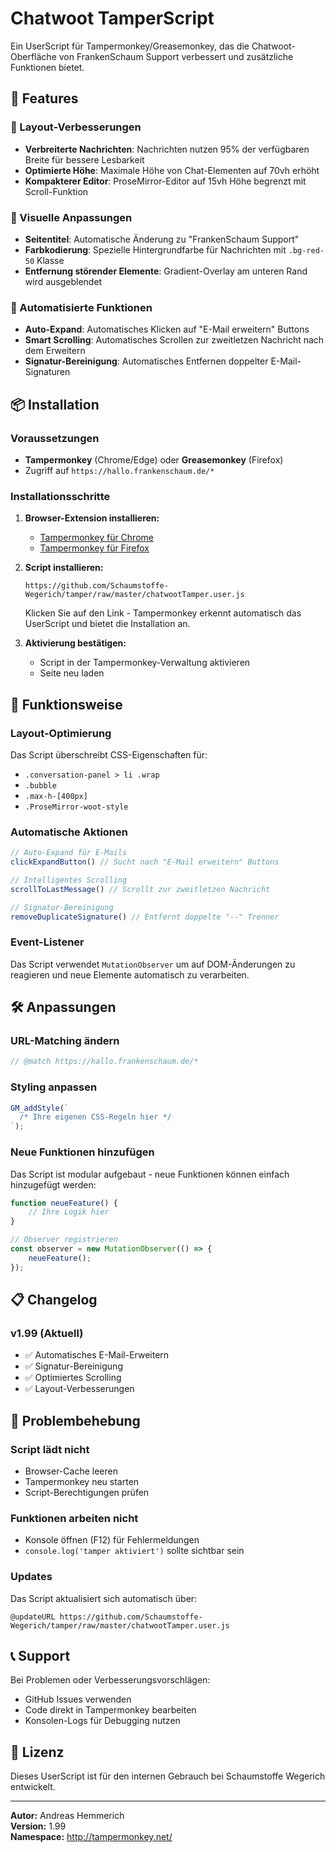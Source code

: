 # Chatwoot TamperScript

Ein UserScript für Tampermonkey/Greasemonkey, das die Chatwoot-Oberfläche von FrankenSchaum Support verbessert und zusätzliche Funktionen bietet.

## 🚀 Features

### 📐 Layout-Verbesserungen
- **Verbreiterte Nachrichten**: Nachrichten nutzen 95% der verfügbaren Breite für bessere Lesbarkeit
- **Optimierte Höhe**: Maximale Höhe von Chat-Elementen auf 70vh erhöht
- **Kompakterer Editor**: ProseMirror-Editor auf 15vh Höhe begrenzt mit Scroll-Funktion

### 🎨 Visuelle Anpassungen
- **Seitentitel**: Automatische Änderung zu "FrankenSchaum Support"
- **Farbkodierung**: Spezielle Hintergrundfarbe für Nachrichten mit `.bg-red-50` Klasse
- **Entfernung störender Elemente**: Gradient-Overlay am unteren Rand wird ausgeblendet

### 🤖 Automatisierte Funktionen
- **Auto-Expand**: Automatisches Klicken auf "E-Mail erweitern" Buttons
- **Smart Scrolling**: Automatisches Scrollen zur zweitletzen Nachricht nach dem Erweitern
- **Signatur-Bereinigung**: Automatisches Entfernen doppelter E-Mail-Signaturen

## 📦 Installation

### Voraussetzungen
- **Tampermonkey** (Chrome/Edge) oder **Greasemonkey** (Firefox)
- Zugriff auf `https://hallo.frankenschaum.de/*`

### Installationsschritte

1. **Browser-Extension installieren:**
   - [Tampermonkey für Chrome](https://chrome.google.com/webstore/detail/tampermonkey/dhdgffkkebhmkfjojejmpbldmpobfkfo)
   - [Tampermonkey für Firefox](https://addons.mozilla.org/de/firefox/addon/tampermonkey/)

2. **Script installieren:**
   ```
   https://github.com/Schaumstoffe-Wegerich/tamper/raw/master/chatwootTamper.user.js
   ```
   
   Klicken Sie auf den Link - Tampermonkey erkennt automatisch das UserScript und bietet die Installation an.

3. **Aktivierung bestätigen:**
   - Script in der Tampermonkey-Verwaltung aktivieren
   - Seite neu laden

## 🔧 Funktionsweise

### Layout-Optimierung
Das Script überschreibt CSS-Eigenschaften für:
- `.conversation-panel > li .wrap`
- `.bubble`
- `.max-h-[400px]`
- `.ProseMirror-woot-style`

### Automatische Aktionen
```javascript
// Auto-Expand für E-Mails
clickExpandButton() // Sucht nach "E-Mail erweitern" Buttons

// Intelligentes Scrolling
scrollToLastMessage() // Scrollt zur zweitletzen Nachricht

// Signatur-Bereinigung
removeDuplicateSignature() // Entfernt doppelte "--" Trenner
```

### Event-Listener
Das Script verwendet `MutationObserver` um auf DOM-Änderungen zu reagieren und neue Elemente automatisch zu verarbeiten.

## 🛠️ Anpassungen

### URL-Matching ändern
```javascript
// @match https://hallo.frankenschaum.de/*
```

### Styling anpassen
```javascript
GM_addStyle(`
  /* Ihre eigenen CSS-Regeln hier */
`);
```

### Neue Funktionen hinzufügen
Das Script ist modular aufgebaut - neue Funktionen können einfach hinzugefügt werden:

```javascript
function neueFeature() {
    // Ihre Logik hier
}

// Observer registrieren
const observer = new MutationObserver(() => {
    neueFeature();
});
```

## 📋 Changelog

### v1.99 (Aktuell)
- ✅ Automatisches E-Mail-Erweitern
- ✅ Signatur-Bereinigung
- ✅ Optimiertes Scrolling
- ✅ Layout-Verbesserungen

## 🐛 Problembehebung

### Script lädt nicht
- Browser-Cache leeren
- Tampermonkey neu starten
- Script-Berechtigungen prüfen

### Funktionen arbeiten nicht
- Konsole öffnen (F12) für Fehlermeldungen
- `console.log('tamper aktiviert')` sollte sichtbar sein

### Updates
Das Script aktualisiert sich automatisch über:
```
@updateURL https://github.com/Schaumstoffe-Wegerich/tamper/raw/master/chatwootTamper.user.js
```

## 📞 Support

Bei Problemen oder Verbesserungsvorschlägen:
- GitHub Issues verwenden
- Code direkt in Tampermonkey bearbeiten
- Konsolen-Logs für Debugging nutzen

## 📄 Lizenz

Dieses UserScript ist für den internen Gebrauch bei Schaumstoffe Wegerich entwickelt.

---

**Autor:** Andreas Hemmerich  
**Version:** 1.99  
**Namespace:** http://tampermonkey.net/
